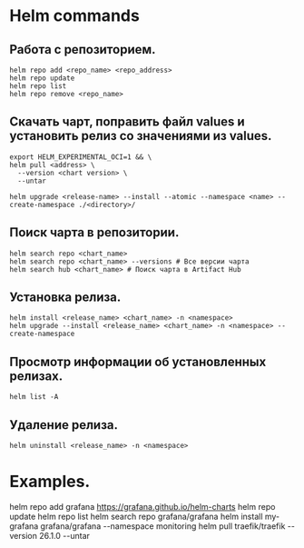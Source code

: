 # Helm commands

## Работа с репозиторием.
```
helm repo add <repo_name> <repo_address>
helm repo update
helm repo list
helm repo remove <repo_name>
```

## Скачать чарт, поправить файл values и установить релиз со значениями из values.
```
export HELM_EXPERIMENTAL_OCI=1 && \
helm pull <address> \
  --version <chart version> \
  --untar
```
```
helm upgrade <release-name> --install --atomic --namespace <name> --create-namespace ./<directory>/
```
## Поиск чарта в репозитории.
```
helm search repo <chart_name>
helm search repo <chart_name> --versions # Все версии чарта 
helm search hub <chart_name> # Поиск чарта в Artifact Hub
```

## Установка релиза.
```
helm install <release_name> <chart_name> -n <namespace>
helm upgrade --install <release_name> <chart_name> -n <namespace> --create-namespace
```

## Просмотр информации об установленных релизах.
```
helm list -A
```

## Удаление релиза.
```
helm uninstall <release_name> -n <namespace>
```

# Examples.
helm repo add grafana https://grafana.github.io/helm-charts
helm repo update
helm repo list
helm search repo grafana/grafana
helm install my-grafana grafana/grafana --namespace monitoring
helm pull traefik/traefik --version 26.1.0 --untar
